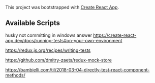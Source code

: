 This project was bootstrapped with [Create React App](https://github.com/facebook/create-react-app).

## Available Scripts


husky not committing in windows answer
https://create-react-app.dev/docs/running-tests#on-your-own-environment

https://redux.js.org/recipes/writing-tests

https://github.com/dmitry-zaets/redux-mock-store


https://bambielli.com/til/2018-03-04-directly-test-react-component-methods/